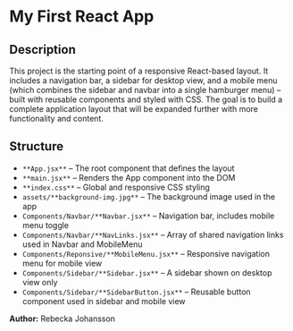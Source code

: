 # My First React App

## Description
This project is the starting point of a responsive React-based layout. It includes a navigation bar, a sidebar for desktop view, and a mobile menu (which combines the sidebar and navbar into a single hamburger menu) – built with reusable components and styled with CSS. The goal is to build a complete application layout that will be expanded further with more functionality and content.


## Structure
- `**App.jsx**` – The root component that defines the layout
- `**main.jsx**` – Renders the App component into the DOM
- `**index.css**` – Global and responsive CSS styling
- `assets/**background-img.jpg**` – The background image used in the app
- `Components/Navbar/**Navbar.jsx**` – Navigation bar, includes mobile menu toggle
- `Components/Navbar/**NavLinks.jsx**` – Array of shared navigation links used in Navbar and MobileMenu
- `Components/Reponsive/**MobileMenu.jsx**` – Responsive navigation menu for mobile view
- `Components/Sidebar/**Sidebar.jsx**` – A sidebar shown on desktop view only
- `Components/Sidebar/**SidebarButton.jsx**` – Reusable button component used in sidebar and mobile view


**Author:** Rebecka Johansson
